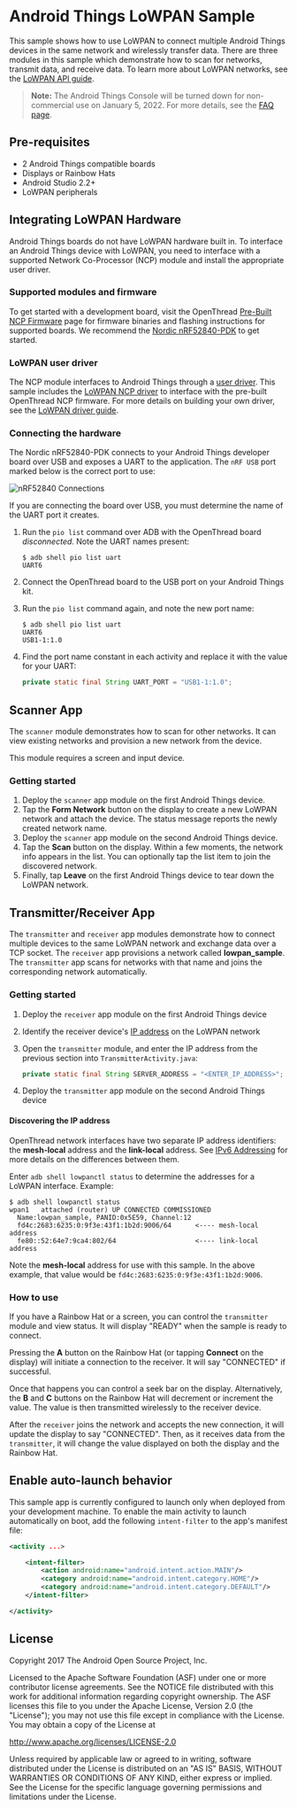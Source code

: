# Android Things LoWPAN Sample

This sample shows how to use LoWPAN to connect multiple Android Things
devices in the same network and wirelessly transfer data. There are
three modules in this sample which demonstrate how to scan for networks,
transmit data, and receive data. To learn more about LoWPAN networks, see the
[LoWPAN API guide](https://developer.android.com/things/sdk/apis/lowpan.html).

> **Note:** The Android Things Console will be turned down for non-commercial
> use on January 5, 2022. For more details, see the
> [FAQ page](https://developer.android.com/things/faq).

## Pre-requisites

- 2 Android Things compatible boards
- Displays or Rainbow Hats
- Android Studio 2.2+
- LoWPAN peripherals

## Integrating LoWPAN Hardware
Android Things boards do not have LoWPAN hardware built in. To interface an
Android Things device with LoWPAN, you need to interface with a supported
Network Co-Processor (NCP) module and install the appropriate user driver.

### Supported modules and firmware
To get started with a development board, visit the OpenThread
[Pre-Built NCP Firmware](https://openthread.io/guides/ncp/firmware) page for
firmware binaries and flashing instructions for supported boards. We recommend the
[Nordic nRF52840-PDK](https://www.nordicsemi.com/eng/Products/nRF52840-Preview-DK)
to get started.

### LoWPAN user driver
The NCP module interfaces to Android Things through a
[user driver](https://developer.android.com/things/sdk/drivers/index.html).
This sample includes the
[LoWPAN NCP driver](https://github.com/androidthings/contrib-drivers/tree/master/lowpan)
to interface with the pre-built OpenThread NCP firmware.
For more details on building your own driver, see the
[LoWPAN driver guide](https://developer.android.com/things/sdk/drivers/lowpan.html).

### Connecting the hardware

The Nordic nRF52840-PDK connects to your Android Things developer board over USB
and exposes a UART to the application. The `nRF USB` port marked below is the
correct port to use:

![nRF52840 Connections](images/nrf52840-connect.jpg)

If you are connecting the board over USB, you must determine the name of the
UART port it creates.

1.  Run the `pio list` command over ADB with the OpenThread board *disconnected*.
    Note the UART names present:

    ```
    $ adb shell pio list uart
    UART6
    ```

1.  Connect the OpenThread board to the USB port on your Android Things kit.
1.  Run the `pio list` command again, and note the new port name:

    ```
    $ adb shell pio list uart
    UART6
    USB1-1:1.0
    ```

1.  Find the port name constant in each activity and replace it with the value
    for your UART:

    ```java
    private static final String UART_PORT = "USB1-1:1.0";
    ```

## Scanner App
The `scanner` module demonstrates how to scan for other networks. It can
view existing networks and provision a new network from the device.

This module requires a screen and input device.

### Getting started

1.  Deploy the `scanner` app module on the first Android Things device.
1.  Tap the **Form Network** button on the display to create a new LoWPAN network
    and attach the device. The status message reports the newly created network
    name.
1.  Deploy the `scanner` app module on the second Android Things device.
1.  Tap the **Scan** button on the display. Within a few moments, the network
    info appears in the list. You can optionally tap the list item to join the
    discovered network.
1.  Finally, tap **Leave** on the first Android Things device to tear down the
    LoWPAN network.

## Transmitter/Receiver App
The `transmitter` and `receiver` app modules demonstrate how to connect
multiple devices to the same LoWPAN network and exchange data over a TCP socket.
The `receiver` app provisions a network called **lowpan_sample**. The
`transmitter` app scans for networks with that name and joins the corresponding
network automatically.

### Getting started

1.  Deploy the `receiver` app module on the first Android Things device
1.  Identify the receiver device's [IP address](#discovering-the-ip-address)
    on the LoWPAN network
1.  Open the `transmitter` module, and enter the IP address from the previous
    section into `TransmitterActivity.java`:

    ```java
    private static final String SERVER_ADDRESS = "<ENTER_IP_ADDRESS>";
    ```

1. Deploy the `transmitter` app module on the second Android Things device

#### Discovering the IP address
OpenThread network interfaces have two separate IP address identifiers:
the **mesh-local** address and the **link-local** address.
See [IPv6 Addressing](https://openthread.io/guides/thread_primer/ipv6_addressing)
for more details on the differences between them.

Enter `adb shell lowpanctl status` to determine the addresses for a LoWPAN
interface. Example:

```
$ adb shell lowpanctl status
wpan1	attached (router) UP CONNECTED COMMISSIONED
  Name:lowpan_sample, PANID:0x5E59, Channel:12
  fd4c:2683:6235:0:9f3e:43f1:1b2d:9006/64      <---- mesh-local address
  fe80::52:64e7:9ca4:802/64                    <---- link-local address
```

Note the **mesh-local** address for use with this sample. In the above example,
that value would be `fd4c:2683:6235:0:9f3e:43f1:1b2d:9006`.

### How to use
If you have a Rainbow Hat or a screen, you can control the `transmitter` module
and view status. It will display "READY" when the sample is ready to connect.

Pressing the **A** button on the Rainbow Hat (or tapping **Connect** on the display)
will initiate a connection to the receiver. It will say "CONNECTED" if successful.

Once that happens you can control a seek bar on the display. Alternatively,
the **B** and **C** buttons on the Rainbow Hat will decrement or increment
the value. The value is then transmitted wirelessly to the receiver device.

After the `receiver` joins the network and accepts the new connection, it will
update the display to say "CONNECTED". Then, as it receives data from the
`transmitter`, it will change the value displayed on both the display and the
Rainbow Hat.

## Enable auto-launch behavior

This sample app is currently configured to launch only when deployed from your
development machine. To enable the main activity to launch automatically on boot,
add the following `intent-filter` to the app's manifest file:

```xml
<activity ...>

    <intent-filter>
        <action android:name="android.intent.action.MAIN"/>
        <category android:name="android.intent.category.HOME"/>
        <category android:name="android.intent.category.DEFAULT"/>
    </intent-filter>

</activity>
```

## License

Copyright 2017 The Android Open Source Project, Inc.

Licensed to the Apache Software Foundation (ASF) under one or more contributor
license agreements.  See the NOTICE file distributed with this work for
additional information regarding copyright ownership.  The ASF licenses this
file to you under the Apache License, Version 2.0 (the "License"); you may not
use this file except in compliance with the License.  You may obtain a copy of
the License at

  http://www.apache.org/licenses/LICENSE-2.0

Unless required by applicable law or agreed to in writing, software
distributed under the License is distributed on an "AS IS" BASIS, WITHOUT
WARRANTIES OR CONDITIONS OF ANY KIND, either express or implied.  See the
License for the specific language governing permissions and limitations under
the License.
